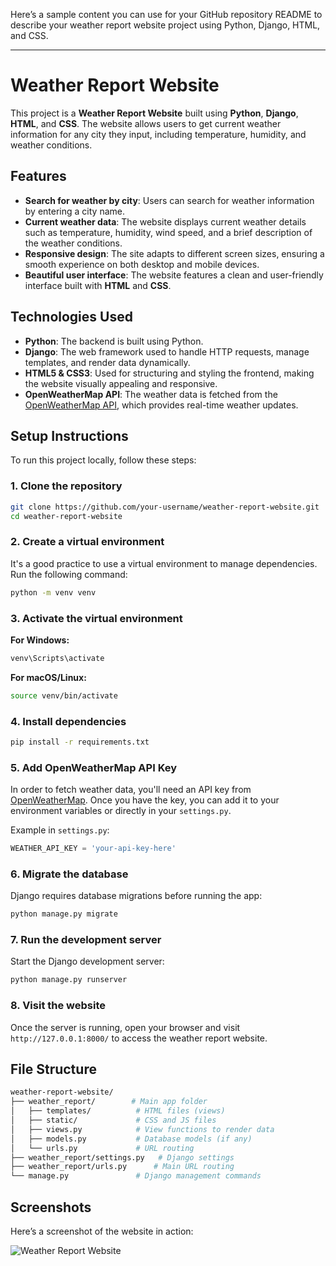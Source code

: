 Here’s a sample content you can use for your GitHub repository README to describe your weather report website project using Python, Django, HTML, and CSS.

---

# Weather Report Website

This project is a **Weather Report Website** built using **Python**, **Django**, **HTML**, and **CSS**. The website allows users to get current weather information for any city they input, including temperature, humidity, and weather conditions.

## Features
- **Search for weather by city**: Users can search for weather information by entering a city name.
- **Current weather data**: The website displays current weather details such as temperature, humidity, wind speed, and a brief description of the weather conditions.
- **Responsive design**: The site adapts to different screen sizes, ensuring a smooth experience on both desktop and mobile devices.
- **Beautiful user interface**: The website features a clean and user-friendly interface built with **HTML** and **CSS**.

## Technologies Used
- **Python**: The backend is built using Python.
- **Django**: The web framework used to handle HTTP requests, manage templates, and render data dynamically.
- **HTML5 & CSS3**: Used for structuring and styling the frontend, making the website visually appealing and responsive.
- **OpenWeatherMap API**: The weather data is fetched from the [OpenWeatherMap API](https://openweathermap.org/), which provides real-time weather updates.

## Setup Instructions

To run this project locally, follow these steps:

### 1. Clone the repository
```bash
git clone https://github.com/your-username/weather-report-website.git
cd weather-report-website
```

### 2. Create a virtual environment
It's a good practice to use a virtual environment to manage dependencies. Run the following command:

```bash
python -m venv venv
```

### 3. Activate the virtual environment

**For Windows:**
```bash
venv\Scripts\activate
```

**For macOS/Linux:**
```bash
source venv/bin/activate
```

### 4. Install dependencies
```bash
pip install -r requirements.txt
```

### 5. Add OpenWeatherMap API Key
In order to fetch weather data, you'll need an API key from [OpenWeatherMap](https://openweathermap.org/). Once you have the key, you can add it to your environment variables or directly in your `settings.py`.

Example in `settings.py`:
```python
WEATHER_API_KEY = 'your-api-key-here'
```

### 6. Migrate the database
Django requires database migrations before running the app:
```bash
python manage.py migrate
```

### 7. Run the development server
Start the Django development server:

```bash
python manage.py runserver
```

### 8. Visit the website
Once the server is running, open your browser and visit `http://127.0.0.1:8000/` to access the weather report website.

## File Structure

```bash
weather-report-website/
├── weather_report/        # Main app folder
│   ├── templates/          # HTML files (views)
│   ├── static/             # CSS and JS files
│   ├── views.py            # View functions to render data
│   ├── models.py           # Database models (if any)
│   └── urls.py             # URL routing
├── weather_report/settings.py   # Django settings
├── weather_report/urls.py      # Main URL routing
└── manage.py               # Django management commands
```

## Screenshots

Here’s a screenshot of the website in action:

![Weather Report Website](screenshots/screenshot.png)
